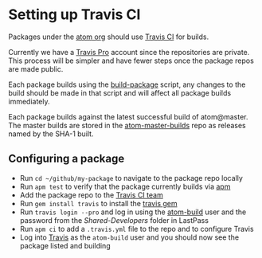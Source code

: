 # Setting up Travis CI

Packages under the [atom org][atom-org] should use [Travis CI][travis-ci] for
builds.

Currently we have a [Travis Pro][travis-pro] account since the repositories
are private.  This process will be simpler and have fewer steps once the
package repos are made public.

Each package builds using the [build-package][build-package] script, any
changes to the build should be made in that script and will affect all
package builds immediately.

Each package builds against the latest successful build of atom@master. The
master builds are stored in the [atom-master-builds][atom-master-builds] repo
as releases named by the SHA-1 built.

## Configuring a package

* Run `cd ~/github/my-package` to navigate to the package repo locally
* Run `apm test` to verify that the package currently builds via [apm][apm]
* Add the package repo to the [Travis CI team][travis-ci-team]
* Run `gem install travis` to install the [travis gem][travis-gem]
* Run `travis login --pro` and log in using the [atom-build][atom-build] user
  and the password from the *Shared-Developers* folder in LastPass
* Run `apm ci` to add a `.travis.yml` file to the repo and to configure Travis
* Log into [Travis][travis-ci] as the `atom-build` user and you should now see
  the package listed and building
  

[apm]: https://github.com/atom/apm
[build-package]: https://github.com/atom/apm/blob/master/script/build-package
[atom-build]: https://github.com/atom-build
[atom-master-builds]: https://github.com/atom/atom-master-builds/releases
[atom-org]: https://github.com/atom
[travis-ci]: https://magnum.travis-ci.com
[travis-ci-team]: https://github.com/organizations/atom/teams/596636
[travis-gem]: https://rubygems.org/gems/travis
[travis-pro]: http://about.travis-ci.org/docs/user/travis-pro
